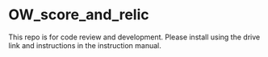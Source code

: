 # OW_score_and_relic
This repo is for code review and development. Please install using the drive link and instructions in the instruction manual.
